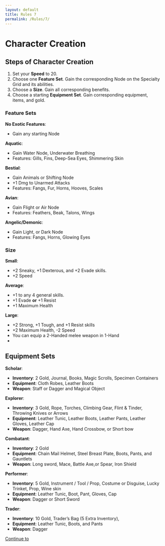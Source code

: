 ```yaml
---
layout: default
title: Rules 7
permalink: /Rules/7/
---
```

# Character Creation
## Steps of Character Creation
1. Set your **Speed** to 20.
2. Choose one **Feature Set**. Gain the corresponding Node on the Specialty Grid and its abilities.
3. Choose a **Size**. Gain all corresponding benefits. 
4. Choose a starting **Equipment Set**. Gain corresponding equipment, items, and gold.

### Feature Sets

**No Exotic Features**:
- Gain any starting Node

**Aquatic**: 
- Gain Water Node, Underwater Breathing
- Features: Gills, Fins, Deep-Sea Eyes, Shimmering Skin

**Bestial**:
- Gain Animals or Shifting Node
- +1 Dmg to Unarmed Attacks
- Features: Fangs, Fur, Horns, Hooves, Scales

**Avian**:
- Gain Flight or Air Node
- Features: Feathers, Beak, Talons, Wings

**Angelic/Demonic**:
- Gain Light, or Dark Node
- Features: Fangs, Horns, Glowing Eyes

### Size
**Small**:
- +2 Sneaky, +1 Dexterous, and +2 Evade skills.
- +2 Speed

**Average**:
- +1 to any 4 general skills.
- +1 Evade **or**  +1 Resist
- +1 Maximum Health

**Large**:
- +2 Strong, +1 Tough, and +1 Resist skills
- +2 Maximum Health, -2 Speed	
- You can equip a 2-Handed melee weapon in 1-Hand
- 
## Equipment Sets

**Scholar**:
- **Inventory**: 2 Gold, Journal, Books, Magic Scrolls, Specimen Containers
- **Equipment**: Cloth Robes, Leather Boots
- **Weapon**: Staff or Dagger and Magical Object

**Explorer**: 
- **Inventory**: 3 Gold, Rope, Torches, Climbing Gear, Flint & Tinder, Throwing Knives or Arrows
- **Equipment**: Leather Tunic, Leather Boots, Leather Pants, Leather Gloves, Leather Cap
- **Weapon**: Dagger, Hand Axe, Hand Crossbow, or Short bow

**Combatant**: 
- **Inventory**: 2 Gold
- **Equipment**: Chain Mail Helmet, Steel Breast Plate, Boots, Pants, and Gauntlets
- **Weapon**: Long sword, Mace, Battle Axe,or Spear, Iron Shield

**Performer**: 
- **Inventory**: 5 Gold, Instrument / Tool / Prop, Costume or Disguise, Lucky Trinket, Prop, Wine skin
- **Equipment**: Leather Tunic, Boot, Pant, Gloves, Cap
- **Weapon**: Dagger or Short Sword

**Trader**: 
- **Inventory**: 10 Gold, Trader’s Bag (5 Extra Inventory), 
- **Equipment**: Leather Tunic, Boots, and Pants
- **Weapon**: Dagger

[Continue to ]({{site.baseurl}}/Rules/8/) 